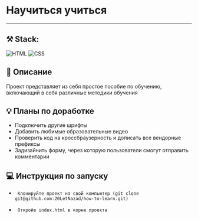 # Научиться учиться

---

## :hammer_and_pick: Stack:
![HTML](https://camo.githubusercontent.com/1984692543d79cd3090b46dcaaf318bfd06e3f604aafdfb6353b25a8c155ab18/68747470733a2f2f696d672e736869656c64732e696f2f62616467652f2d48544d4c352d3030303f266c6f676f3d48544d4c35) ![CSS](https://camo.githubusercontent.com/7701485b5cb3614f7e93b0b0ce472037b41453015a82a2e81b8330f55950d2d4/68747470733a2f2f696d672e736869656c64732e696f2f62616467652f2d435353332d3030303f266c6f676f3d43535333)

## :blue_book: Описание

Проект представляет из себя простое пособие по обучению, включающий в себя различные методики обучения


## :bulb: Планы по доработке

- Подключить другие шрифты
- Добавить любимые образовательные видео
- Проверить код на кроссбраузерность и дописать все вендорные префиксы
- Задизайнить форму, через которую пользователи смогут отправить комментарии


## :computer: Инструкция по запуску

-      Клонируйте проект на свой компьютер (git clone git@github.com:20LetNazad/how-to-learn.git)
-      Откройе index.html в корне проекта
